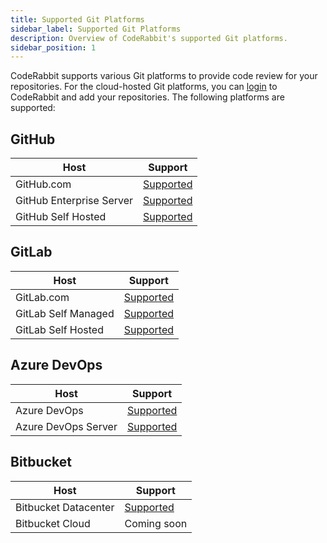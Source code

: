```yaml
---
title: Supported Git Platforms
sidebar_label: Supported Git Platforms
description: Overview of CodeRabbit's supported Git platforms.
sidebar_position: 1
---
```


CodeRabbit supports various Git platforms to provide code review for your repositories. For the cloud-hosted Git platforms, you can [login][login] to CodeRabbit and add your repositories. The following platforms are supported:

## GitHub

| Host                     | Support                                  |
| ------------------------ | ---------------------------------------- |
| GitHub.com               | [Supported](github-com.md)               |
| GitHub Enterprise Server | [Supported](github-enterprise-server.md) |
| GitHub Self Hosted       | [Supported](../self-hosted/github.md)    |

## GitLab

| Host                | Support                               |
| ------------------- | ------------------------------------- |
| GitLab.com          | [Supported](gitlab-com.md)            |
| GitLab Self Managed | [Supported](self-hosted-gitlab.md)    |
| GitLab Self Hosted  | [Supported](../self-hosted/gitlab.md) |

## Azure DevOps

| Host                | Support                                     |
| ------------------- | ------------------------------------------- |
| Azure DevOps        | [Supported](azure-devops.md)                |
| Azure DevOps Server | [Supported](../self-hosted/azure-devops.md) |

## Bitbucket

| Host                 | Support                                  |
| -------------------- | ---------------------------------------- |
| Bitbucket Datacenter | [Supported](../self-hosted/bitbucket.md) |
| Bitbucket Cloud      | Coming soon                              |

[login]: https://app.coderabbit.ai/login

